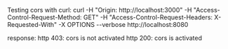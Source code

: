 Testing cors with curl:
curl -H "Origin: http://localhost:3000"   -H "Access-Control-Request-Method: GET"   -H "Access-Control-Request-Headers: X-Requested-With"   -X OPTIONS --verbose   http://localhost:8080

response:
http 403: cors is not activated
http 200: cors is activated

